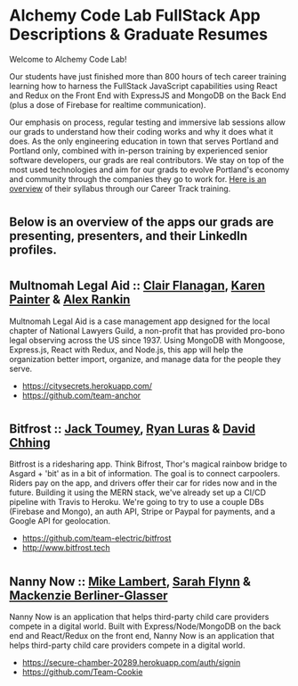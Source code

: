 # Alchemy Code Lab FullStack App Descriptions & Graduate Resumes

Welcome to Alchemy Code Lab! 

Our students have just finished more than 800 hours of tech career training learning how to harness the FullStack JavaScript capabilities using React and Redux on the Front End with ExpressJS and MongoDB on the Back End (plus a dose of Firebase for realtime communication).

Our emphasis on process, regular testing and immersive lab sessions allow our grads to understand how their coding works and why it does what it does. As the only engineering education in town that serves Portland and Portland only, combined with in-person training by experienced senior software developers, our grads are real contributors. We stay on top of the most used technologies and aim for our grads to evolve Portland's economy and community through the companies they go to work for. [Here is an overview](https://docs.google.com/document/d/1RVKZ4wzOLJn5OeIE-94riRoJGLpwLRG1SuBdGY7sedg/edit?usp=sharing) of their syllabus through our Career Track training.  

# <h2> Below is an overview of the apps our grads are presenting, presenters, and their LinkedIn profiles.
  
# <h2> Multnomah Legal Aid :: [Clair Flanagan](https://www.linkedin.com/in/markalope/), [Karen Painter](https://www.linkedin.com/in/injoong/) & [Alex Rankin](https://www.linkedin.com/in/mario-quintana/)
Multnomah Legal Aid is a case management app designed for the local chapter of National Lawyers Guild, a non-profit that has provided pro-bono legal observing across the US since 1937. Using MongoDB with Mongoose, Express.js, React with Redux, and Node.js, this app will help the organization better import, organize, and manage data for the people they serve.
- https://citysecrets.herokuapp.com/
- https://github.com/team-anchor

# <h2> Bitfrost :: [Jack Toumey](https://www.linkedin.com/in/kevingrayson/), [Ryan Luras](https://www.linkedin.com/in/carrieacarter/) & [David Chhing](https://www.linkedin.com/in/mariah-adams/)

Bitfrost is a ridesharing app. Think Bifrost, Thor's magical rainbow bridge to Asgard + 'bit' as in a bit of information. The goal is to connect carpoolers. Riders pay on the app, and drivers offer their car for rides now and in the future. Building it using the MERN stack, we've already set up a CI/CD pipeline with Travis to Heroku. We're going to try to use a couple DBs (Firebase and Mongo), an auth API, Stripe or Paypal for payments, and a Google API for geolocation. 
  
 - https://github.com/team-electric/bitfrost
 - http://www.bitfrost.tech
 
 # <h2> Nanny Now :: [Mike Lambert](https://www.linkedin.com/in/sarahrehmer/), [Sarah Flynn](https://www.linkedin.com/in/easton-gorishek/) & [Mackenzie Berliner-Glasser](https://www.linkedin.com/in/antreo-pukay/)
  
Nanny Now is an application that helps third-party child care providers compete in a digital world. Built with Express/Node/MongoDB on the back end and React/Redux on the front end, Nanny Now is an application that helps third-party child care providers compete in a digital world.
  
- https://secure-chamber-20289.herokuapp.com/auth/signin
- https://github.com/Team-Cookie
